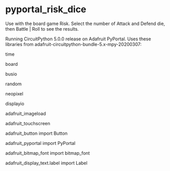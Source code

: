 # pyportal_risk_dice
Use with the board game Risk.
Select the number of Attack and Defend die, then Battle | Roll to see the results.

Running CircuitPython 5.0.0 release on Adafruit PyPortal.
Uses these libraries from adafruit-circuitpython-bundle-5.x-mpy-20200307:

time

board

busio

random

neopixel

displayio

adafruit_imageload

adafruit_touchscreen

adafruit_button import Button

adafruit_pyportal import PyPortal

adafruit_bitmap_font import bitmap_font

adafruit_display_text.label import Label
